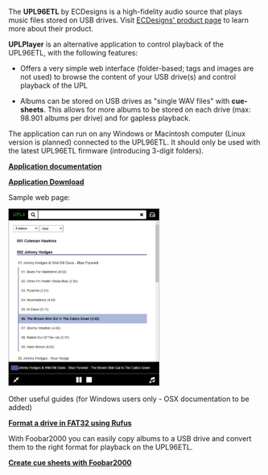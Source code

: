 
The **UPL96ETL** by ECDesigns is a high-fidelity audio source that plays music files stored on USB drives. Visit [ECDesigns' product page](https://www.ecdesigns.nl/info/archive) to learn more about their product. 

**UPLPlayer** is an alternative application to control playback of the UPL96ETL, with the following features:

- Offers a very simple web interface (folder-based; tags and images are not used) to browse the content of your USB drive(s) and control playback of the UPL

- Albums can be stored on USB drives as "single WAV files" with **cue-sheets**. This allows for more albums to be stored on each drive (max: 98.901 albums per drive) and for gapless playback.

The application can run on any Windows or Macintosh computer (Linux version is planned) connected to the UPL96ETL. It should only be used with the latest UPL96ETL firmware (introducing 3-digit folders).

**[Application documentation](./UPLPlayer.pdf)**

**[Application Download](https://drive.google.com/drive/folders/1w9G3euD2XyKdjl2znDo2AxkBYdmLkoP0?usp=sharing)**

Sample web page:

<img src="./UPLPlayer.jpg" alt="drawing" width="300"/>

Other useful guides (for Windows users only - OSX documentation to be added)

**[Format a drive in FAT32 using Rufus](./Rufus.pdf)**

With Foobar2000 you can easily copy albums to a USB drive and convert them to the right format for playback on the UPL96ETL. 

 
**[Create cue sheets with Foobar2000](./Foobar.pdf)**





